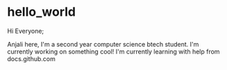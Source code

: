 # hello_world

Hi Everyone;

Anjali here, I'm a second year computer science btech student.
I'm currently working on something cool!
I'm currently learning with help from docs.github.com
